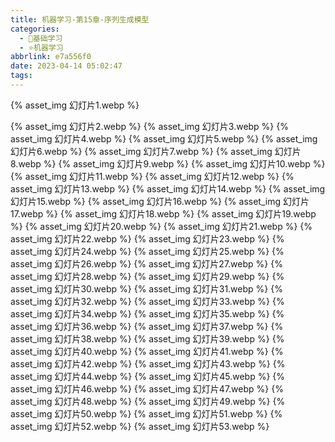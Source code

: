 ```yaml
---
title: 机器学习-第15章-序列生成模型
categories:
  - 🌙基础学习
  - ⭐机器学习
abbrlink: e7a556f0
date: 2023-04-14 05:02:47
tags:
---
```


{% asset_img 幻灯片1.webp %}

<!--more-->

{% asset_img 幻灯片2.webp %}
{% asset_img 幻灯片3.webp %}
{% asset_img 幻灯片4.webp %}
{% asset_img 幻灯片5.webp %}
{% asset_img 幻灯片6.webp %}
{% asset_img 幻灯片7.webp %}
{% asset_img 幻灯片8.webp %}
{% asset_img 幻灯片9.webp %}
{% asset_img 幻灯片10.webp %}
{% asset_img 幻灯片11.webp %}
{% asset_img 幻灯片12.webp %}
{% asset_img 幻灯片13.webp %}
{% asset_img 幻灯片14.webp %}
{% asset_img 幻灯片15.webp %}
{% asset_img 幻灯片16.webp %}
{% asset_img 幻灯片17.webp %}
{% asset_img 幻灯片18.webp %}
{% asset_img 幻灯片19.webp %}
{% asset_img 幻灯片20.webp %}
{% asset_img 幻灯片21.webp %}
{% asset_img 幻灯片22.webp %}
{% asset_img 幻灯片23.webp %}
{% asset_img 幻灯片24.webp %}
{% asset_img 幻灯片25.webp %}
{% asset_img 幻灯片26.webp %}
{% asset_img 幻灯片27.webp %}
{% asset_img 幻灯片28.webp %}
{% asset_img 幻灯片29.webp %}
{% asset_img 幻灯片30.webp %}
{% asset_img 幻灯片31.webp %}
{% asset_img 幻灯片32.webp %}
{% asset_img 幻灯片33.webp %}
{% asset_img 幻灯片34.webp %}
{% asset_img 幻灯片35.webp %}
{% asset_img 幻灯片36.webp %}
{% asset_img 幻灯片37.webp %}
{% asset_img 幻灯片38.webp %}
{% asset_img 幻灯片39.webp %}
{% asset_img 幻灯片40.webp %}
{% asset_img 幻灯片41.webp %}
{% asset_img 幻灯片42.webp %}
{% asset_img 幻灯片43.webp %}
{% asset_img 幻灯片44.webp %}
{% asset_img 幻灯片45.webp %}
{% asset_img 幻灯片46.webp %}
{% asset_img 幻灯片47.webp %}
{% asset_img 幻灯片48.webp %}
{% asset_img 幻灯片49.webp %}
{% asset_img 幻灯片50.webp %}
{% asset_img 幻灯片51.webp %}
{% asset_img 幻灯片52.webp %}
{% asset_img 幻灯片53.webp %}
